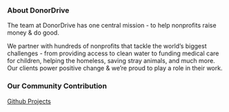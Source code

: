### About DonorDrive

The team at DonorDrive has one central mission - to help nonprofits raise money & do good.

We partner with hundreds of nonprofits that tackle the world’s biggest challenges - from providing access to clean water to funding medical care for children, helping the homeless, saving stray animals, and much more. Our clients power positive change & we’re proud to play a role in their work.

### Our Community Contribution

[Github Projects](https://github.com/donordrive)

